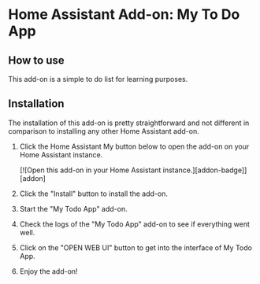 # Home Assistant Add-on: My To Do App

## How to use

This add-on is a simple to do list for learning purposes.

## Installation

The installation of this add-on is pretty straightforward and not different in
comparison to installing any other Home Assistant add-on.

1. Click the Home Assistant My button below to open the add-on on your Home
   Assistant instance.

   [![Open this add-on in your Home Assistant instance.][addon-badge]][addon]

1. Click the "Install" button to install the add-on.
1. Start the "My Todo App" add-on.
1. Check the logs of the "My Todo App" add-on to see if everything went well.
1. Click on the "OPEN WEB UI" button to get into the interface of My Todo App.
1. Enjoy the add-on!
